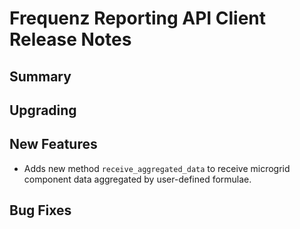# Frequenz Reporting API Client Release Notes

## Summary

<!-- Here goes a general summary of what this release is about -->

## Upgrading


## New Features

* Adds new method `receive_aggregated_data` to receive microgrid component data
  aggregated by user-defined formulae.

## Bug Fixes

<!-- Here goes notable bug fixes that are worth a special mention or explanation -->
